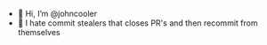 - 👋 Hi, I’m @johncooler
- 👀 I hate commit stealers that closes PR's and then recommit from themselves

